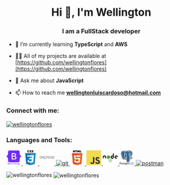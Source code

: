<h1 align="center">Hi 👋, I'm Wellington</h1>
<h3 align="center">I am a FullStack developer</h3>

- 🌱 I’m currently learning **TypeScript** and **AWS**

- 👨‍💻 All of my projects are available at [https://github.com/wellingtonflores](https://github.com/wellingtonflores)

- 💬 Ask me about **JavaScript**

- 📫 How to reach me **wellingtonluiscardoso@hotmail.com**

<h3 align="left">Connect with me:</h3>
<p align="left">
<a href="https://linkedin.com/in/wellingtonflores" target="blank"><img align="center" src="https://raw.githubusercontent.com/rahuldkjain/github-profile-readme-generator/master/src/images/icons/Social/linked-in-alt.svg" alt="wellingtonflores" height="30" width="40" /></a>
</p>

<h3 align="left">Languages and Tools:</h3>
<p align="left"> <a href="https://getbootstrap.com" target="_blank" rel="noreferrer"> <img src="https://raw.githubusercontent.com/devicons/devicon/master/icons/bootstrap/bootstrap-plain-wordmark.svg" alt="bootstrap" width="40" height="40"/> </a> <a href="https://www.w3schools.com/css/" target="_blank" rel="noreferrer"> <img src="https://raw.githubusercontent.com/devicons/devicon/master/icons/css3/css3-original-wordmark.svg" alt="css3" width="40" height="40"/> </a> <a href="https://expressjs.com" target="_blank" rel="noreferrer"> <img src="https://raw.githubusercontent.com/devicons/devicon/master/icons/express/express-original-wordmark.svg" alt="express" width="40" height="40"/> </a> <a href="https://git-scm.com/" target="_blank" rel="noreferrer"> <img src="https://www.vectorlogo.zone/logos/git-scm/git-scm-icon.svg" alt="git" width="40" height="40"/> </a> <a href="https://www.w3.org/html/" target="_blank" rel="noreferrer"> <img src="https://raw.githubusercontent.com/devicons/devicon/master/icons/html5/html5-original-wordmark.svg" alt="html5" width="40" height="40"/> </a> <a href="https://developer.mozilla.org/en-US/docs/Web/JavaScript" target="_blank" rel="noreferrer"> <img src="https://raw.githubusercontent.com/devicons/devicon/master/icons/javascript/javascript-original.svg" alt="javascript" width="40" height="40"/> </a> <a href="https://nodejs.org" target="_blank" rel="noreferrer"> <img src="https://raw.githubusercontent.com/devicons/devicon/master/icons/nodejs/nodejs-original-wordmark.svg" alt="nodejs" width="40" height="40"/> </a> <a href="https://www.postgresql.org" target="_blank" rel="noreferrer"> <img src="https://raw.githubusercontent.com/devicons/devicon/master/icons/postgresql/postgresql-original-wordmark.svg" alt="postgresql" width="40" height="40"/> </a> <a href="https://postman.com" target="_blank" rel="noreferrer"> <img src="https://www.vectorlogo.zone/logos/getpostman/getpostman-icon.svg" alt="postman" width="40" height="40"/> </a> </p>


<!-- Para os ícones das linguagens -->
<p><img align="left" src="https://github-readme-stats.vercel.app/api/top-langs/?username=wellingtonflores&layout=compact&theme=dark&bg_color=292D3E&icon_color=9A6BDC&text_color=7FFFD4&title_color=3498DB" alt="wellingtonflores" /></p>

<!-- Para as estatísticas gerais -->
<p>&nbsp;<img align="center" src="https://github-readme-stats.vercel.app/api?username=wellingtonflores&show_icons=true&theme=dark&bg_color=292D3E&icon_color=9A6BDC&text_color=7FFFD4&title_color=3498DB" alt="wellingtonflores" /></p>






